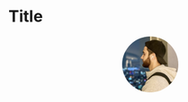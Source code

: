 # Title
<p align="center" >
  <img src="me.jpeg" width="100" height="auto" style="border: light-gray 1px solid; border-radius: 50px;"/>
</p>
